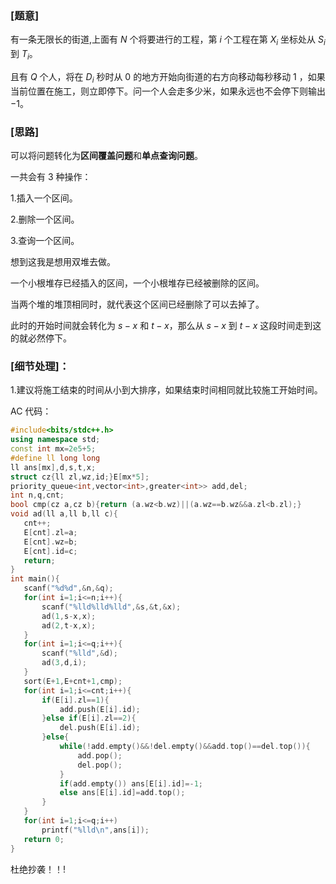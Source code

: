 ### [题意]

有一条无限长的街道,上面有 $N$ 个将要进行的工程，第 $i$ 个工程在第 $X_i$ 坐标处从 $S_i$ 到 $T_i$。

且有 $Q$ 个人，将在 $D_i$ 秒时从 $0$ 的地方开始向街道的右方向移动每秒移动 $1$ ，如果当前位置在施工，则立即停下。问一个人会走多少米，如果永远也不会停下则输出 $-1$。

### [思路]

可以将问题转化为**区间覆盖问题**和**单点查询问题**。

一共会有 3 种操作：

1.插入一个区间。

2.删除一个区间。

3.查询一个区间。

想到这我是想用双堆去做。

一个小根堆存已经插入的区间，一个小根堆存已经被删除的区间。

当两个堆的堆顶相同时，就代表这个区间已经删除了可以去掉了。

此时的开始时间就会转化为 $s-x$ 和 $t-x$，那么从 $s-x$ 到 $t-x$ 这段时间走到这的就必然停下。
### [细节处理]：

1.建议将施工结束的时间从小到大排序，如果结束时间相同就比较施工开始时间。



 AC 代码：
 ```cpp
#include<bits/stdc++.h>
using namespace std;
const int mx=2e5+5;
#define ll long long
ll ans[mx],d,s,t,x;
struct cz{ll zl,wz,id;}E[mx*5];
priority_queue<int,vector<int>,greater<int>> add,del;
int n,q,cnt;
bool cmp(cz a,cz b){return (a.wz<b.wz)||(a.wz==b.wz&&a.zl<b.zl);}
void ad(ll a,ll b,ll c){
	cnt++;
	E[cnt].zl=a;
	E[cnt].wz=b;
	E[cnt].id=c;
	return;
}
int main(){
	scanf("%d%d",&n,&q);
	for(int i=1;i<=n;i++){
		scanf("%lld%lld%lld",&s,&t,&x);
		ad(1,s-x,x);
		ad(2,t-x,x);
	}	
	for(int i=1;i<=q;i++){
		scanf("%lld",&d);
		ad(3,d,i); 
	}
	sort(E+1,E+cnt+1,cmp);
	for(int i=1;i<=cnt;i++){
		if(E[i].zl==1){
			add.push(E[i].id);
		}else if(E[i].zl==2){
			del.push(E[i].id);
		}else{
			while(!add.empty()&&!del.empty()&&add.top()==del.top()){
				add.pop();
				del.pop();
			}
			if(add.empty()) ans[E[i].id]=-1;
			else ans[E[i].id]=add.top();
		}
	}
	for(int i=1;i<=q;i++)
		printf("%lld\n",ans[i]);
	return 0;
}
```

杜绝抄袭！！!